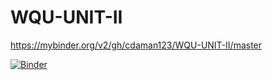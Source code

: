 # WQU-UNIT-II

https://mybinder.org/v2/gh/cdaman123/WQU-UNIT-II/master

[![Binder](https://mybinder.org/badge_logo.svg)](https://mybinder.org/v2/gh/cdaman123/WQU-UNIT-II/master)

